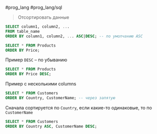 #prog_lang #prog_lang/sql 

> Отсортировать данные

```sql
SELECT column1, column2, ...
FROM table_name
ORDER BY column1, column2, ... ASC|DESC; -- по умолчанию ASC
```
```sql
SELECT * FROM Products  
ORDER BY Price;
```

Пример `DESC` – по убыванию

```sql
SELECT * FROM Products  
ORDER BY Price DESC;
```

Пример с несколькими columns

```sql
SELECT * FROM Customers  
ORDER BY Country, CustomerName; -- через запятую
```
Сначала сортируется по `Country`, если какие-то одинаковые, то по `CustomerName`
```sql
SELECT * FROM Customers  
ORDER BY Country ASC, CustomerName DESC;
```
